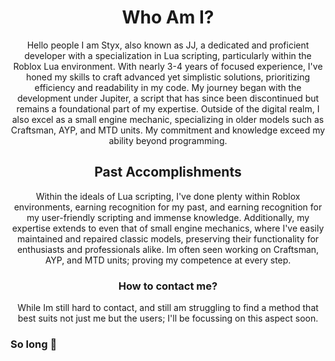 <h1 align="center">Who Am I?</h1>

<p align="center">
  Hello people I am Styx, also known as JJ, a dedicated and proficient developer with a specialization in Lua scripting, particularly within the Roblox Lua environment. With nearly 3-4 years of focused experience, I've honed my skills to craft advanced yet simplistic solutions, prioritizing efficiency and readability in my code. My journey began with the development under Jupiter, a script that has since been discontinued but remains a foundational part of my expertise. Outside of the digital realm, I also excel as a small engine mechanic, specializing in older models such as Craftsman, AYP, and MTD units. My commitment and knowledge exceed my ability beyond programming.

<h2 align="center">Past Accomplishments</h2>

<p align="center">
  Within the ideals of Lua scripting, I've done plenty within Roblox environments, earning recognition for my past, and earning recognition for my user-friendly scripting and immense knowledge. Additionally, my expertise extends to even that of small engine mechanics, where I've easily maintained and repaired classic models, preserving their functionality for enthusiasts and professionals alike. Im often seen working on Craftsman, AYP, and MTD units; proving my competence at every step. 

<h3 align="center">How to contact me?</h3>

<p align="center">
  While Im still hard to contact, and still am struggling to find a method that best suits not just me but the users; I'll be focussing on this aspect soon. 

  ### So long 👋
